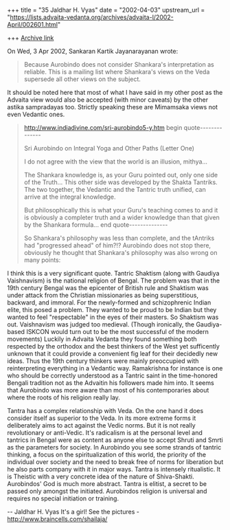 +++
title = "35 Jaldhar H. Vyas"
date = "2002-04-03"
upstream_url = "https://lists.advaita-vedanta.org/archives/advaita-l/2002-April/002601.html"

+++
[Archive link](https://lists.advaita-vedanta.org/archives/advaita-l/2002-April/002601.html)

On Wed, 3 Apr 2002, Sankaran Kartik Jayanarayanan wrote:

> Because Aurobindo does not consider Shankara's interpretation as reliable.
> This is a mailing list where Shankara's views on the Veda supersede all
> other views on the subject.
>

It should be noted here that most of what I have said in my other post as
the Advaita view would also be accepted (with minor caveats) by the other
astika sampradayas too.  Strictly speaking these are Mimamsaka views not
even Vedantic ones.

>
> http://www.indiadivine.com/sri-aurobindo5-y.htm
> begin quote--------------
>
> Sri Aurobindo on Integral Yoga and Other Paths (Letter One)
>
> I do not agree with the view that the world is an illusion, mithya...
>
> The Shankara knowledge is, as your Guru pointed out, only one side of
> the Truth... This other side was developed by the Shakta Tantriks. The two
> together, the Vedantic and the Tantric truth unified, can arrive at the
> integral knowledge.
>
> But philosophically this is what your Guru's teaching comes to and it is
> obviously a completer truth and a wider knowledge than that given by the
> Shankara formula...
> end quote--------------
>
>
> So Shankara's philosophy was less than complete, and the tAntriks had
> "progressed ahead" of him?!? Aurobindo does not stop there, obviously he
> thought that Shankara's philosophy was also wrong on many points:
>

I think this is a very significant quote.  Tantric Shaktism (along with
Gaudiya Vaishnavism) is the national religion of Bengal.  The problem was
that in the 19th century Bengal was the epicenter of British rule and
Shaktism was under attack from the Christian missionaries as being
superstitious, backward, and immoral.  For the newly-formed and
schizophrenic Indian elite, this posed a problem.  They wanted to be proud
to be Indian but they wanted to feel "respectable" in the eyes of their
masters.  So Shaktism was out.  Vaishnavism was judged too medieval.
(Though ironically, the Gaudiya-based ISKCON would turn out to be
the most successful of the modern movements)  Luckily in Advaita Vedanta
they found something both respected by the orthodox and the best thinkers
of the West yet sufficently unknown that it could provide a convenient fig
leaf for their decidedly new ideas.  Thus the 19th century thinkers were
mainly preoccupied with reinterpreting everything in a Vedantic way.
Ramakrishna for instance is one who should be correctly understood as a
Tantric saint in the time-honored Bengali tradition not as the Advaitin
his followers made him into.  It seems that Aurobindo was more aware than
most of his contemporaries about where the roots of his religion really lay.

Tantra has a complex relationship with Veda.  On the one hand it does
consider itself as superior to the Veda.  In its more extreme forms it
deliberately aims to act against the Vedic norms.  But it is not really
revolutionary or anti-Vedic.  It's radicalism is at the personal level and
tantrics in Bengal were as content as anyone else to accept Shruti and
Smrti as the parameters for society.  In Aurobindo you see some strands of
tantric thinking, a focus on the spiritualization of this world, the
priority of the individual over society and the need to break free of
norms for liberation but he also parts company with it in major ways.
Tantra is intensely ritualistic.  It is Theistic with a very concrete idea
of the nature of Shiva-Shakti.  Aurobindos' God is much more abstract.
Tantra is elitist, a secret to be passed only amongst the initiated.
Aurobindos religion is universal and requires no special initiation or
training.

--
Jaldhar H. Vyas <jaldhar at braincells.com>
It's a girl! See the pictures - http://www.braincells.com/shailaja/

